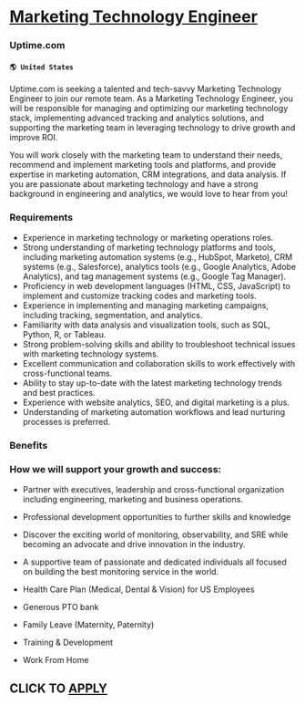 # [Marketing Technology Engineer](https://www.remotewlb.com/apply/marketing-technology-engineer)  
### Uptime.com  
#### `🌎 United States`  

Uptime.com is seeking a talented and tech-savvy Marketing Technology Engineer to join our remote team. As a Marketing Technology Engineer, you will be responsible for managing and optimizing our marketing technology stack, implementing advanced tracking and analytics solutions, and supporting the marketing team in leveraging technology to drive growth and improve ROI.

You will work closely with the marketing team to understand their needs, recommend and implement marketing tools and platforms, and provide expertise in marketing automation, CRM integrations, and data analysis. If you are passionate about marketing technology and have a strong background in engineering and analytics, we would love to hear from you!

### Requirements

  * Experience in marketing technology or marketing operations roles.
  * Strong understanding of marketing technology platforms and tools, including marketing automation systems (e.g., HubSpot, Marketo), CRM systems (e.g., Salesforce), analytics tools (e.g., Google Analytics, Adobe Analytics), and tag management systems (e.g., Google Tag Manager).
  * Proficiency in web development languages (HTML, CSS, JavaScript) to implement and customize tracking codes and marketing tools.
  * Experience in implementing and managing marketing campaigns, including tracking, segmentation, and analytics.
  * Familiarity with data analysis and visualization tools, such as SQL, Python, R, or Tableau.
  * Strong problem-solving skills and ability to troubleshoot technical issues with marketing technology systems.
  * Excellent communication and collaboration skills to work effectively with cross-functional teams.
  * Ability to stay up-to-date with the latest marketing technology trends and best practices.
  * Experience with website analytics, SEO, and digital marketing is a plus.
  * Understanding of marketing automation workflows and lead nurturing processes is preferred.

### Benefits

### How we will support your growth and success:

  * Partner with executives, leadership and cross-functional organization including engineering, marketing and business operations.
  * Professional development opportunities to further skills and knowledge 
  * Discover the exciting world of monitoring, observability, and SRE while becoming an advocate and drive innovation in the industry.
  * A supportive team of passionate and dedicated individuals all focused on building the best monitoring service in the world.

  * Health Care Plan (Medical, Dental & Vision) for US Employees 
  * Generous PTO bank
  * Family Leave (Maternity, Paternity)
  * Training & Development
  * Work From Home

  
## CLICK TO [APPLY](https://www.remotewlb.com/apply/marketing-technology-engineer)

